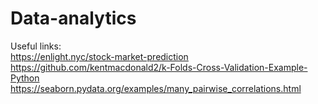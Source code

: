 # Data-analytics  
  
Useful links:  
https://enlight.nyc/stock-market-prediction  
https://github.com/kentmacdonald2/k-Folds-Cross-Validation-Example-Python  
https://seaborn.pydata.org/examples/many_pairwise_correlations.html  
